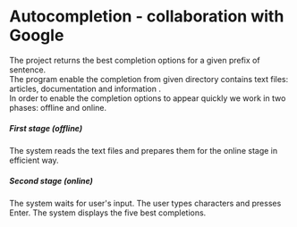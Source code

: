 <h1>Autocompletion - collaboration with Google</h1>
The project returns the best completion options for a given prefix of sentence.<br>
The program enable the completion from given directory contains text files: articles, documentation and information .<br>
In order to enable the completion options to appear quickly we work in two phases: offline and online.<br>
<h5>First stage (offline)</h5> The system reads the text files  and prepares them for the online stage in efficient way.<br>
<h5>Second stage (online)</h5> The system waits for user's input. The user types characters and presses Enter. The system displays the five best completions. 